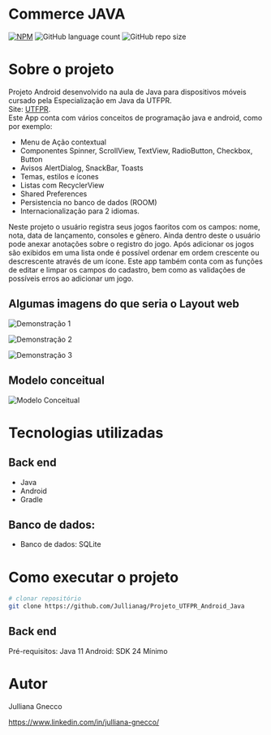 # Commerce JAVA 
[![NPM](https://img.shields.io/npm/l/react)](https://github.com/Jullianag/Projeto_UTFPR_Android_Java/blob/main/LICENSE) ![GitHub language count](https://img.shields.io/github/languages/count/Jullianag/Projeto_UTFPR_Android_Java)  ![GitHub repo size](https://img.shields.io/github/repo-size/Jullianag/Projeto_UTFPR_Android_Java)


# Sobre o projeto

Projeto Android desenvolvido na aula de Java para dispositivos móveis cursado pela Especialização em Java da UTFPR.  
Site: [UTFPR](https://pos-graduacao-ead.cp.utfpr.edu.br/java/ "Site UTFPR").  
Este App conta com vários conceitos de programação java e android, como por exemplo: 

* Menu de Ação contextual
* Componentes Spinner, ScrollView, TextView, RadioButton, Checkbox, Button
* Avisos AlertDialog, SnackBar, Toasts
* Temas, estilos e ícones
* Listas com RecyclerView
* Shared Preferences
* Persistencia no banco de dados (ROOM)
* Internacionalização para 2 idiomas.

Neste projeto o usuário registra seus jogos faoritos com os campos: nome, nota, data de lançamento, consoles e gênero. Ainda dentro deste o usuário pode anexar anotações sobre o registro do jogo. 
Após adicionar os jogos são exibidos em uma lista onde é possível ordenar em ordem crescente ou descrescente através de um ícone. Este app também conta com as funções de editar e limpar os campos do cadastro, 
bem como as validações de possíveis erros ao adicionar um jogo.

## Algumas imagens do que seria o Layout web
![Demonstração 1]()

![Demonstração 2]()

![Demonstração 3]()

## Modelo conceitual
![Modelo Conceitual]()


# Tecnologias utilizadas
## Back end
- Java
- Android
- Gradle

## Banco de dados:
- Banco de dados: SQLite

# Como executar o projeto

```bash
# clonar repositório
git clone https://github.com/Jullianag/Projeto_UTFPR_Android_Java

```

## Back end
Pré-requisitos: Java 11
Android: SDK 24 Mínimo


# Autor

Julliana Gnecco

https://www.linkedin.com/in/julliana-gnecco/
